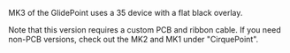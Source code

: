 MK3 of the GlidePoint uses a 35 device with a flat black overlay. 

Note that this version requires a custom PCB and ribbon cable. If you need non-PCB versions, check out the MK2 and MK1 under "CirquePoint".
